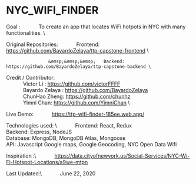 # NYC_WIFI_FINDER
Goal : 
      &emsp;&emsp;&emsp; To create an app that locates WiFi hotpots in NYC with many functionalities. \



Original Repositories:
                    &emsp;&emsp;&emsp;   Frontend: https://github.com/BayardoZelaya/ttp-capstone-frontend \
                     
                    &emsp;&emsp;&emsp;   Backend:  https://github.com/BayardoZelaya/ttp-capstone-backend \




Credit / Contributor:  
                    &emsp;&emsp;&emsp;   Victor Li : https://github.com/victorFFFF \
                     &emsp;&emsp;&emsp;   Bayardo Zelaya : https://github.com/BayardoZelaya \
                     &emsp;&emsp;&emsp;   ChunHao Zheng: https://github.com/chunhz \
                     &emsp;&emsp;&emsp;   Yimni Chan: https://github.com/YimniChan  \
                      
                      
                      
Live Demo: 
            &emsp;&emsp;&emsp;   https://ttp-wifi-finder-185ee.web.app/



            
                      
Technologies used: \  &emsp;&emsp;&emsp; 
                     Frontend:  React, Redux \
                     Backend:   Express, NodeJS \
                     Database:  MongoDB, MongoDB Atlas, Mongoose \
                     API:       Javascript Google maps, Google Geocoding, NYC Open Data Wifi
                     
                     
                    
                    
Inspiration :\  &emsp;&emsp;&emsp; 
https://data.cityofnewyork.us/Social-Services/NYC-Wi-Fi-Hotspot-Locations/a9we-mtpn
                    
                   
Last Updated:\  &emsp;&emsp;&emsp; 
June 22, 2020                 
                      
                      
                      
